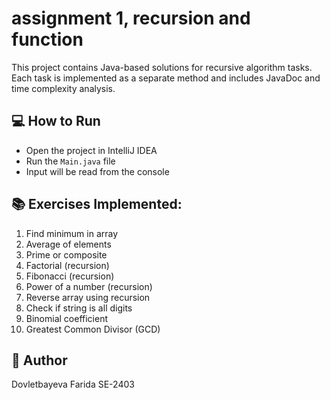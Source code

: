 # assignment 1, recursion and function 

This project contains Java-based solutions for recursive algorithm tasks.
Each task is implemented as a separate method and includes JavaDoc and time complexity analysis.

## 💻 How to Run
- Open the project in IntelliJ IDEA
- Run the `Main.java` file
- Input will be read from the console

## 📚 Exercises Implemented:
1. Find minimum in array
2. Average of elements
3. Prime or composite
4. Factorial (recursion)
5. Fibonacci (recursion)
6. Power of a number (recursion)
7. Reverse array using recursion
8. Check if string is all digits
9. Binomial coefficient
10. Greatest Common Divisor (GCD)


## 👀 Author
Dovletbayeva Farida
SE-2403
